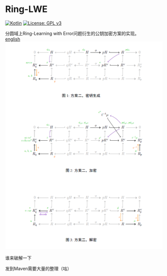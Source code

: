 # Ring-LWE

[![Kotlin](https://img.shields.io/badge/kotlin-1.6.20-blue.svg?logo=kotlin)](http://kotlinlang.org)
[![License: GPL v3](https://img.shields.io/badge/License-GPLv3-blue.svg)](https://www.gnu.org/licenses/gpl-3.0)

分圆域上Ring-Learning with Error问题衍生的公钥加密方案的实现。  
[english](README.md)  
![Commutative Diagram for a Compact Public-Key Cryptosystem](resource/CompactPublicKeyCryptosystem.png "commutative diagram for a compact public-key cryptosystem")

谁来破解一下  

发到Maven需要大量的整理（咕）